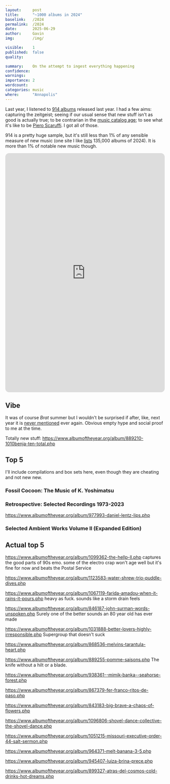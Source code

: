 ```yaml
---
layout:     post
title:      "~1000 albums in 2024"
baselink:   /2024
permalink:  /2024
date:       2025-06-29
author:     Gavin
img:        /img/

visible:    1
published:  false
quality:    

summary:    On the attempt to ingest everything happening
confidence: 
warnings: 	
importance: 2
wordcount:  
categories: music
where:      "Annapolis"
---
```


Last year, I listened to [914 albums](https://www.albumoftheyear.org/user/gleech/ratings/release-date/17/) released last year. I had a few aims: capturing the zeitgeist; seeing if our usual sense that new stuff isn't as good is actually true; to be contrarian in the [music catalog age](https://www.infinitescroll.us/p/old-art-is-strangling-new-art); to see what it's like to be [Piero Scaruffi](https://scaruffi.com/cdreview/index.html). I got all of those.

914 is a pretty huge sample, but it's still less than 1% of any sensible measure of new music (one site I like [lists](https://www.albumoftheyear.org/2024/releases/?page=2260) 135,000 albums of 2024). It is more than 1% of notable new music though.


<iframe data-testid="embed-iframe" style="border-radius:12px" src="https://open.spotify.com/embed/playlist/7dEuT2UzucOzsoVLxtnyhD?utm_source=generator" width="100%" height="752" frameBorder="0" allowfullscreen="" allow="autoplay; clipboard-write; encrypted-media; fullscreen; picture-in-picture" loading="lazy"></iframe>


## Vibe

It was of course _Brat_ summer but I wouldn't be surprised if after, like, next year it is [never mentioned](https://trends.google.com/trends/explore?date=all&q=%2Fg%2F11y35crs5j&hl=en) ever again. Obvious empty hype and social proof to me at the time.

Totally new stuff:
	https://www.albumoftheyear.org/album/889210-1010benja-ten-total.php



## Top 5

I'll include compilations and box sets here, even though they are cheating and not new new.

### Fossil Cocoon: The Music of K. Yoshimatsu

### Retrospective: Selected Recordings 1973-2023

https://www.albumoftheyear.org/album/977993-daniel-lentz-lips.php

### Selected Ambient Works Volume II (Expanded Edition)


## Actual top 5

https://www.albumoftheyear.org/album/1099362-the-hellp-ll.php
captures the good parts of 90s emo. some of the electro crap won't age well but it's fine for now and beats the Postal Service

https://www.albumoftheyear.org/album/1123583-water-shrew-trio-puddle-dives.php

https://www.albumoftheyear.org/album/1067119-farida-amadou-when-it-rains-it-pours.php
heavy as fuck. sounds like a storm drain feels

https://www.albumoftheyear.org/album/846187-john-surman-words-unspoken.php
Surely one of the better sounds an 80 year old has ever made

https://www.albumoftheyear.org/album/1031888-better-lovers-highly-irresponsible.php
Supergroup that doesn't suck

https://www.albumoftheyear.org/album/868536-melvins-tarantula-heart.php

https://www.albumoftheyear.org/album/889255-pomme-saisons.php
The knife without a hilt or a blade.

https://www.albumoftheyear.org/album/938361--mimik-banka--seahorse-forest.php

https://www.albumoftheyear.org/album/867379-fer-franco-ritos-de-paso.php

https://www.albumoftheyear.org/album/843183-big-brave-a-chaos-of-flowers.php

https://www.albumoftheyear.org/album/1096806-shovel-dance-collective-the-shovel-dance.php

https://www.albumoftheyear.org/album/1051215-missouri-executive-order-44-salt-sermon.php

https://www.albumoftheyear.org/album/964371-melt-banana-3-5.php

https://www.albumoftheyear.org/album/945407-luiza-brina-prece.php

https://www.albumoftheyear.org/album/899327-atras-del-cosmos-cold-drinks-hot-dreams.php